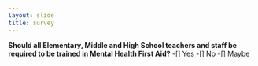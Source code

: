 ```yaml
---
layout: slide
title: survey
---
```

**Should all Elementary, Middle and High School teachers and staff be required to be trained in Mental Health First Aid?**
-[] Yes
-[] No
-[] Maybe

